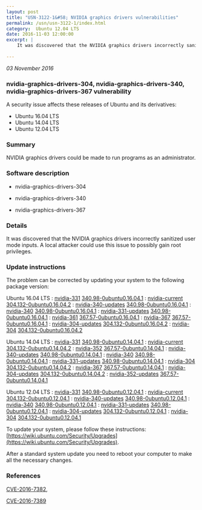 ```yaml
---
layout: post
title: "USN-3122-1&#58; NVIDIA graphics drivers vulnerabilities"
permalink: /usn/usn-3122-1/index.html
category:  Ubuntu 12.04 LTS
date: 2016-11-03 12:00:00
excerpt: |
    It was discovered that the NVIDIA graphics drivers incorrectly sanitized user mode inputs. A local attacker could use this issue to possibly gain root privileges. 
    
--- 
```

 
 

*03 November 2016*

### nvidia-graphics-drivers-304, nvidia-graphics-drivers-340, nvidia-graphics-drivers-367 vulnerability

A security issue affects these releases of Ubuntu and its derivatives:

* Ubuntu 16.04 LTS
* Ubuntu 14.04 LTS
* Ubuntu 12.04 LTS

### Summary

NVIDIA graphics drivers could be made to run programs as an administrator. 

### Software description

* nvidia-graphics-drivers-304 

* nvidia-graphics-drivers-340 

* nvidia-graphics-drivers-367 

### Details

It was discovered that the NVIDIA graphics drivers incorrectly sanitized user mode inputs. A local attacker could use this issue to possibly gain root privileges. 

### Update instructions

The problem can be corrected by updating your system to the following package version:

Ubuntu 16.04 LTS
 : [nvidia-331](https://launchpad.net/ubuntu/+source/nvidia-graphics-drivers-340) <span> [340.98-0ubuntu0.16.04.1](https://launchpad.net/ubuntu/+source/nvidia-graphics-drivers-340/340.98-0ubuntu0.16.04.1) </span> 
 : [nvidia-current](https://launchpad.net/ubuntu/+source/nvidia-graphics-drivers-304) <span> [304.132-0ubuntu0.16.04.2](https://launchpad.net/ubuntu/+source/nvidia-graphics-drivers-304/304.132-0ubuntu0.16.04.2) </span> 
 : [nvidia-340-updates](https://launchpad.net/ubuntu/+source/nvidia-graphics-drivers-340) <span> [340.98-0ubuntu0.16.04.1](https://launchpad.net/ubuntu/+source/nvidia-graphics-drivers-340/340.98-0ubuntu0.16.04.1) </span> 
 : [nvidia-340](https://launchpad.net/ubuntu/+source/nvidia-graphics-drivers-340) <span> [340.98-0ubuntu0.16.04.1](https://launchpad.net/ubuntu/+source/nvidia-graphics-drivers-340/340.98-0ubuntu0.16.04.1) </span> 
 : [nvidia-331-updates](https://launchpad.net/ubuntu/+source/nvidia-graphics-drivers-340) <span> [340.98-0ubuntu0.16.04.1](https://launchpad.net/ubuntu/+source/nvidia-graphics-drivers-340/340.98-0ubuntu0.16.04.1) </span> 
 : [nvidia-361](https://launchpad.net/ubuntu/+source/nvidia-graphics-drivers-367) <span> [367.57-0ubuntu0.16.04.1](https://launchpad.net/ubuntu/+source/nvidia-graphics-drivers-367/367.57-0ubuntu0.16.04.1) </span> 
 : [nvidia-367](https://launchpad.net/ubuntu/+source/nvidia-graphics-drivers-367) <span> [367.57-0ubuntu0.16.04.1](https://launchpad.net/ubuntu/+source/nvidia-graphics-drivers-367/367.57-0ubuntu0.16.04.1) </span> 
 : [nvidia-304-updates](https://launchpad.net/ubuntu/+source/nvidia-graphics-drivers-304) <span> [304.132-0ubuntu0.16.04.2](https://launchpad.net/ubuntu/+source/nvidia-graphics-drivers-304/304.132-0ubuntu0.16.04.2) </span> 
 : [nvidia-304](https://launchpad.net/ubuntu/+source/nvidia-graphics-drivers-304) <span> [304.132-0ubuntu0.16.04.2](https://launchpad.net/ubuntu/+source/nvidia-graphics-drivers-304/304.132-0ubuntu0.16.04.2) </span> 

Ubuntu 14.04 LTS
 : [nvidia-331](https://launchpad.net/ubuntu/+source/nvidia-graphics-drivers-340) <span> [340.98-0ubuntu0.14.04.1](https://launchpad.net/ubuntu/+source/nvidia-graphics-drivers-340/340.98-0ubuntu0.14.04.1) </span> 
 : [nvidia-current](https://launchpad.net/ubuntu/+source/nvidia-graphics-drivers-304) <span> [304.132-0ubuntu0.14.04.2](https://launchpad.net/ubuntu/+source/nvidia-graphics-drivers-304/304.132-0ubuntu0.14.04.2) </span> 
 : [nvidia-352](https://launchpad.net/ubuntu/+source/nvidia-graphics-drivers-367) <span> [367.57-0ubuntu0.14.04.1](https://launchpad.net/ubuntu/+source/nvidia-graphics-drivers-367/367.57-0ubuntu0.14.04.1) </span> 
 : [nvidia-340-updates](https://launchpad.net/ubuntu/+source/nvidia-graphics-drivers-340) <span> [340.98-0ubuntu0.14.04.1](https://launchpad.net/ubuntu/+source/nvidia-graphics-drivers-340/340.98-0ubuntu0.14.04.1) </span> 
 : [nvidia-340](https://launchpad.net/ubuntu/+source/nvidia-graphics-drivers-340) <span> [340.98-0ubuntu0.14.04.1](https://launchpad.net/ubuntu/+source/nvidia-graphics-drivers-340/340.98-0ubuntu0.14.04.1) </span> 
 : [nvidia-331-updates](https://launchpad.net/ubuntu/+source/nvidia-graphics-drivers-340) <span> [340.98-0ubuntu0.14.04.1](https://launchpad.net/ubuntu/+source/nvidia-graphics-drivers-340/340.98-0ubuntu0.14.04.1) </span> 
 : [nvidia-304](https://launchpad.net/ubuntu/+source/nvidia-graphics-drivers-304) <span> [304.132-0ubuntu0.14.04.2](https://launchpad.net/ubuntu/+source/nvidia-graphics-drivers-304/304.132-0ubuntu0.14.04.2) </span> 
 : [nvidia-367](https://launchpad.net/ubuntu/+source/nvidia-graphics-drivers-367) <span> [367.57-0ubuntu0.14.04.1](https://launchpad.net/ubuntu/+source/nvidia-graphics-drivers-367/367.57-0ubuntu0.14.04.1) </span> 
 : [nvidia-304-updates](https://launchpad.net/ubuntu/+source/nvidia-graphics-drivers-304) <span> [304.132-0ubuntu0.14.04.2](https://launchpad.net/ubuntu/+source/nvidia-graphics-drivers-304/304.132-0ubuntu0.14.04.2) </span> 
 : [nvidia-352-updates](https://launchpad.net/ubuntu/+source/nvidia-graphics-drivers-367) <span> [367.57-0ubuntu0.14.04.1](https://launchpad.net/ubuntu/+source/nvidia-graphics-drivers-367/367.57-0ubuntu0.14.04.1) </span> 

Ubuntu 12.04 LTS
 : [nvidia-331](https://launchpad.net/ubuntu/+source/nvidia-graphics-drivers-340) <span> [340.98-0ubuntu0.12.04.1](https://launchpad.net/ubuntu/+source/nvidia-graphics-drivers-340/340.98-0ubuntu0.12.04.1) </span> 
 : [nvidia-current](https://launchpad.net/ubuntu/+source/nvidia-graphics-drivers-304) <span> [304.132-0ubuntu0.12.04.1](https://launchpad.net/ubuntu/+source/nvidia-graphics-drivers-304/304.132-0ubuntu0.12.04.1) </span> 
 : [nvidia-340-updates](https://launchpad.net/ubuntu/+source/nvidia-graphics-drivers-340) <span> [340.98-0ubuntu0.12.04.1](https://launchpad.net/ubuntu/+source/nvidia-graphics-drivers-340/340.98-0ubuntu0.12.04.1) </span> 
 : [nvidia-340](https://launchpad.net/ubuntu/+source/nvidia-graphics-drivers-340) <span> [340.98-0ubuntu0.12.04.1](https://launchpad.net/ubuntu/+source/nvidia-graphics-drivers-340/340.98-0ubuntu0.12.04.1) </span> 
 : [nvidia-331-updates](https://launchpad.net/ubuntu/+source/nvidia-graphics-drivers-340) <span> [340.98-0ubuntu0.12.04.1](https://launchpad.net/ubuntu/+source/nvidia-graphics-drivers-340/340.98-0ubuntu0.12.04.1) </span> 
 : [nvidia-304-updates](https://launchpad.net/ubuntu/+source/nvidia-graphics-drivers-304) <span> [304.132-0ubuntu0.12.04.1](https://launchpad.net/ubuntu/+source/nvidia-graphics-drivers-304/304.132-0ubuntu0.12.04.1) </span> 
 : [nvidia-304](https://launchpad.net/ubuntu/+source/nvidia-graphics-drivers-304) <span> [304.132-0ubuntu0.12.04.1](https://launchpad.net/ubuntu/+source/nvidia-graphics-drivers-304/304.132-0ubuntu0.12.04.1) </span> 

To update your system, please follow these instructions: [https://wiki.ubuntu.com/Security/Upgrades](https://wiki.ubuntu.com/Security/Upgrades).

After a standard system update you need to reboot your computer to make all the necessary changes. 

### References

 
 [CVE-2016-7382](http://people.ubuntu.com/~ubuntu-security/cve/CVE-2016-7382), 

 [CVE-2016-7389](http://people.ubuntu.com/~ubuntu-security/cve/CVE-2016-7389)
 

